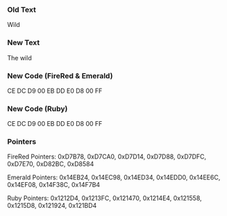 ### Old Text
Wild

### New Text
The wild

### New Code (FireRed & Emerald)
CE DC D9 00 EB DD E0 D8 00 FF

### New Code (Ruby)
CE DC D9 00 EB DD E0 D8 00 FF

### Pointers
FireRed Pointers: 0xD7B78, 0xD7CA0, 0xD7D14, 0xD7D88, 0xD7DFC, 0xD7E70, 0xD82BC, 0xD8584

Emerald Pointers: 0x14EB24, 0x14EC98, 0x14ED34, 0x14EDD0, 0x14EE6C, 0x14EF08, 0x14F38C, 0x14F7B4

Ruby Pointers: 0x1212D4, 0x1213FC, 0x121470, 0x1214E4, 0x121558, 0x1215D8, 0x121924, 0x121BD4
